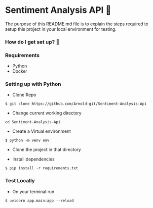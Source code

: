 # Sentiment Analysis API :rocket:

The purpose of this README.md file is to explain the steps required to setup this project in your local environment for testing.

### How do I get set up? :pushpin:

### Requirements 
* Python
* Docker

### Setting up with Python ### 

* Clone Repo
```
$ git clone https://github.com/Arnold-git/Sentiment-Analysis-Api
```

* Change current working directory
```
cd Sentiment-Analysis-Api
```

* Create a Virtual environment
```
$ python -m venv env
```
* Clone the project in that directory

* Install dependencies
```
$ pip install -r requirements.txt
```

### Test Locally ###

* On your terminal run

```
$ uvicorn app.main:app --reload
```
